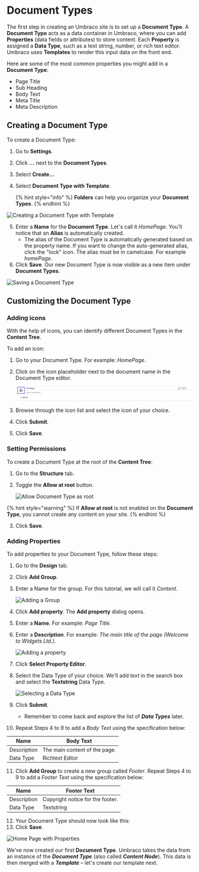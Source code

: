 # Document Types

The first step in creating an Umbraco site is to set up a **Document Type**. A **Document Type** acts as a data container in Umbraco, where you can add **Properties** (data fields or attributes) to store content. Each **Property** is assigned a **Data Type**, such as a text string, number, or rich text editor. Umbraco uses **Templates** to render this input data on the front end.

Here are some of the most common properties you might add in a **Document Type**:

* Page Title
* Sub Heading
* Body Text
* Meta Title
* Meta Description

## Creating a Document Type

To create a Document Type:

1. Go to **Settings**.
2. Click **...** next to the **Document Types**.
3. Select **Create...**
4.  Select **Document Type with Template**.

    {% hint style="info" %}
    **Folders** can help you organize your **Document Types**.
    {% endhint %}

![Creating a Document Type with Template](images/creating-a-document-type.png)

5. Enter a **Name** for the **Document Type**. Let's call it _HomePage_. You'll notice that an **Alias** is automatically created.
   * The alias of the Document Type is automatically generated based on the property name. If you want to change the auto-generated alias, click the "lock" icon. The alias must be in camelcase. For example _homePage_.
6. Click **Save**. Our new Document Type is now visible as a new item under **Document Types**.

![Saving a Document Type](images/saving-a-document-type.png)

## Customizing the Document Type

### Adding icons

With the help of icons, you can identify different Document Types in the **Content Tree**.

To add an icon:

1. Go to your Document Type. For example: _HomePage_.
2. Click on the icon placeholder next to the document name in the Document Type editor.

    ![Selecting an icon](../../.gitbook/assets/selecting-an-icon.png)
3. Browse through the icon list and select the icon of your choice.
4. Click **Submit**.
5. Click **Save**.

### Setting Permissions

To create a Document Type at the root of the **Content Tree**:

1. Go to the **Structure** tab.
2.  Toggle the **Allow at root** button.

    ![Allow Document Type as root](images/allow-document-type-as-root.png)

{% hint style="warning" %}
If **Allow at root** is not enabled on the **Document Type**, you cannot create any content on your site.
{% endhint %}

3. Click **Save**.

### Adding Properties

To add properties to your Document Type, follow these steps:

1. Go to the **Design** tab.
2. Click **Add Group**.
3.  Enter a Name for the group. For this tutorial, we will call it _Content_.

    ![Adding a Group](images/add-group-document-type.png)
4. Click **Add property**. The **Add property** dialog opens.
5. Enter a **Name**. For example: _Page Title_.
6.  Enter a **Description**. For example: _The main title of the page (Welcome to Widgets Ltd.)_.

    ![Adding a property](images/creating-our-pagetitle-property.png)
7. Click **Select Property Editor**.
8.  Select the Data Type of your choice. We'll add _text_ in the search box and select the **Textstring** Data Type.

    ![Selecting a Data Type](images/selecting-textstring-data-type.png)
9. Click **Submit**.
   * Remember to come back and explore the list of _**Data Types**_ later.
10. Repeat Steps 4 to 9 to add a _Body Text_ using the specification below:

| Name        | Body Text                     |
| ----------- | ----------------------------- |
| Description | The main content of the page. |
| Data Type   | Richtext Editor               |

11. Click **Add Group** to create a new group called _Footer_. Repeat Steps 4 to 9 to add a _Footer Text_ using the specification below:

| Name        | Footer Text                      |
| ----------- | -------------------------------- |
| Description | Copyright notice for the footer. |
| Data Type   | Textstring                       |

12. Your Document Type should now look like this:
13. Click **Save**.

![Home Page with Properties](images/homepage-document-type-with-properties.png)

We’ve now created our first **Document Type**. Umbraco takes the data from an instance of the _**Document Type**_ (also called _**Content Node**_). This data is then merged with a _**Template**_ – let's create our template next.
